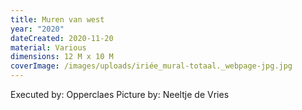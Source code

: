 ```yaml
---
title: Muren van west
year: "2020"
dateCreated: 2020-11-20
material: Various
dimensions: 12 M x 10 M
coverImage: /images/uploads/iriée_mural-totaal._webpage-jpg.jpg
---
```


Executed by: Opperclaes
Picture by: Neeltje de Vries